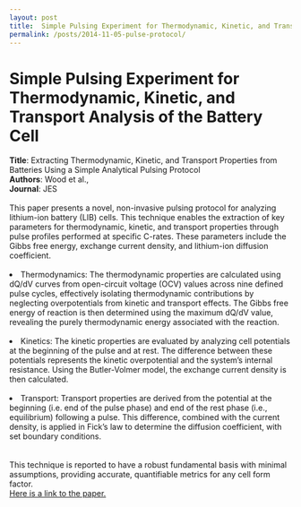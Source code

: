 ```yaml
---
layout: post
title:  Simple Pulsing Experiment for Thermodynamic, Kinetic, and Transport Analysis of the Battery Cell
permalink: /posts/2014-11-05-pulse-protocol/
---
```


<html>
  <head>
    <h1>Simple Pulsing Experiment for Thermodynamic, Kinetic, and Transport Analysis of the Battery Cell</h1>
  </head>
  <body>
    <b>Title</b>: Extracting Thermodynamic, Kinetic, and Transport Properties from Batteries Using a Simple Analytical Pulsing Protocol 
    <br>
    <b>Authors</b>: Wood et al., 
    <br>
    <b>Journal</b>: JES
    <br><br>
    This paper presents a novel, non-invasive pulsing protocol for analyzing lithium-ion battery (LIB) cells. This technique enables the extraction of key parameters for thermodynamic, kinetic, and transport properties through pulse profiles performed at specific C-rates. These parameters include the Gibbs free energy, exchange current density, and lithium-ion diffusion coefficient.
    <br><br>
    <li> Thermodynamics: The thermodynamic properties are calculated using dQ/dV curves from open-circuit voltage (OCV) values across nine defined pulse cycles, effectively isolating thermodynamic contributions by neglecting overpotentials from kinetic and transport effects. The Gibbs free energy of reaction is then determined using the maximum dQ/dV value, revealing the purely thermodynamic energy associated with the reaction. </li>
    <br>
    <li> Kinetics: The kinetic properties are evaluated by analyzing cell potentials at the beginning of the pulse and at rest. The difference between these potentials represents the kinetic overpotential and the system’s internal resistance. Using the Butler-Volmer model, the exchange current density is then calculated. </li>
    <br>
    <li> Transport: Transport properties are derived from the potential at the beginning (i.e. end of the pulse phase) and end of the rest phase (i.e., equilibrium) following a pulse. This difference, combined with the current density, is applied in Fick’s law to determine the diffusion coefficient, with set boundary conditions. </li>
    <br><br>
    This technique is reported to have a robust fundamental basis with minimal assumptions, providing accurate, quantifiable metrics for any cell form factor.<br>
    <div><a href="https://iopscience.iop.org/article/10.1149/1945-7111/ad6481">Here is a link to the paper.</a></div>
  </body>
</html>


